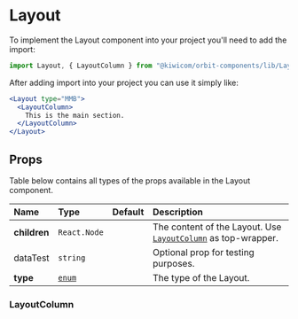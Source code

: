 # Layout
To implement the Layout component into your project you'll need to add the import:
```jsx
import Layout, { LayoutColumn } from "@kiwicom/orbit-components/lib/Layout";
```
After adding import into your project you can use it simply like:
```jsx
<Layout type="MMB">
  <LayoutColumn>
    This is the main section.
  </LayoutColumn>
</Layout>
```

## Props
Table below contains all types of the props available in the Layout component.
    
| Name          | Type                        | Default         | Description                      |
| :------------ | :-------------------------- | :-------------- | :------------------------------- |
| **children**  | `React.Node`                |                 | The content of the Layout. Use [`LayoutColumn`](#layoutcolumn) as top-wrapper.
| dataTest      | `string`                    |                 | Optional prop for testing purposes.
| **type**      | [`enum`](#layouts)          |                 | The type of the Layout.

### LayoutColumn
